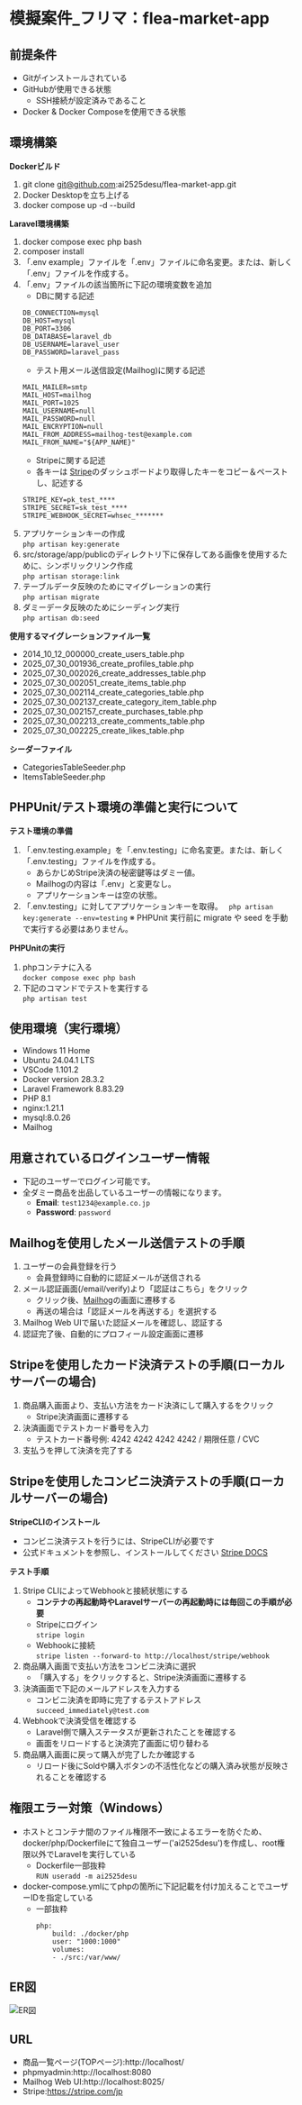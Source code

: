 # 模擬案件_フリマ：flea-market-app

## 前提条件
- Gitがインストールされている
- GitHubが使用できる状態
    - SSH接続が設定済みであること
- Docker & Docker Composeを使用できる状態

## 環境構築

**Dockerビルド**
1. git clone git@github.com:ai2525desu/flea-market-app.git
2. Docker Desktopを立ち上げる
3. docker compose up -d --build

**Laravel環境構築**
1. docker compose exec php bash
2. composer install
3. 「.env example」ファイルを「.env」ファイルに命名変更。または、新しく「.env」ファイルを作成する。
4. 「.env」ファイルの該当箇所に下記の環境変数を追加
    * DBに関する記述
    ```
    DB_CONNECTION=mysql
    DB_HOST=mysql
    DB_PORT=3306
    DB_DATABASE=laravel_db
    DB_USERNAME=laravel_user
    DB_PASSWORD=laravel_pass
    ```
    * テスト用メール送信設定(Mailhog)に関する記述
    ```
    MAIL_MAILER=smtp
    MAIL_HOST=mailhog
    MAIL_PORT=1025
    MAIL_USERNAME=null
    MAIL_PASSWORD=null
    MAIL_ENCRYPTION=null
    MAIL_FROM_ADDRESS=mailhog-test@example.com
    MAIL_FROM_NAME="${APP_NAME}"
    ```
    * Stripeに関する記述
     - 各キーは [Stripe](https://stripe.com/jp)のダッシュボードより取得したキーをコピー＆ペーストし、記述する
    ```
    STRIPE_KEY=pk_test_****
    STRIPE_SECRET=sk_test_****
    STRIPE_WEBHOOK_SECRET=whsec_*******
    ```
5. アプリケーションキーの作成<br>
    ``` php artisan key:generate ```
6. src/storage/app/publicのディレクトリ下に保存してある画像を使用するために、シンボリックリンク作成<br>
    ``` php artisan storage:link ```
7. テーブルデータ反映のためにマイグレーションの実行<br>
    ``` php artisan migrate ```
8. ダミーデータ反映のためにシーディング実行<br>
    ``` php artisan db:seed ```

**使用するマイグレーションファイル一覧**
* 2014_10_12_000000_create_users_table.php
* 2025_07_30_001936_create_profiles_table.php
* 2025_07_30_002026_create_addresses_table.php
* 2025_07_30_002051_create_items_table.php
* 2025_07_30_002114_create_categories_table.php
* 2025_07_30_002137_create_category_item_table.php
* 2025_07_30_002157_create_purchases_table.php
* 2025_07_30_002213_create_comments_table.php
* 2025_07_30_002225_create_likes_table.php

**シーダーファイル**
* CategoriesTableSeeder.php
* ItemsTableSeeder.php

## PHPUnit/テスト環境の準備と実行について
**テスト環境の準備**
1. 「.env.testing.example」を「.env.testing」に命名変更。または、新しく「.env.testing」ファイルを作成する。
    - あらかじめStripe決済の秘密鍵等はダミー値。
    - Mailhogの内容は「.env」と変更なし。
    - アプリケーションキーは空の状態。
2. 「.env.testing」に対してアプリケーションキーを取得。
    ``` php artisan key:generate --env=testing```
※ PHPUnit 実行前に migrate や seed を手動で実行する必要はありません。

**PHPUnitの実行**
1. phpコンテナに入る<br>
    ``` docker compose exec php bash ```
2. 下記のコマンドでテストを実行する<br>
    ``` php artisan test ```


## 使用環境（実行環境）
- Windows 11 Home
- Ubuntu 24.04.1 LTS
- VSCode 1.101.2
- Docker version 28.3.2
- Laravel Framework 8.83.29
- PHP 8.1
- nginx:1.21.1
- mysql:8.0.26
- Mailhog

## 用意されているログインユーザー情報
- 下記のユーザーでログイン可能です。
- 全ダミー商品を出品しているユーザーの情報になります。
    - **Email**: `test1234@example.co.jp`  
    - **Password**: `password`

## Mailhogを使用したメール送信テストの手順
1. ユーザーの会員登録を行う
    - 会員登録時に自動的に認証メールが送信される
2. メール認証画面(/email/verify)より「認証はこちら」をクリック
    - クリック後、[Mailhog](http://localhost:8025/)の画面に遷移する
    - 再送の場合は「認証メールを再送する」を選択する
3. Mailhog Web UIで届いた認証メールを確認し、認証する
4. 認証完了後、自動的にプロフィール設定画面に遷移

## Stripeを使用したカード決済テストの手順(ローカルサーバーの場合)
1. 商品購入画面より、支払い方法をカード決済にして購入するをクリック
    - Stripe決済画面に遷移する
2. 決済画面でテストカード番号を入力
    - テストカード番号例: 4242 4242 4242 4242 / 期限任意 / CVC
3. 支払うを押して決済を完了する

## Stripeを使用したコンビニ決済テストの手順(ローカルサーバーの場合)
**StripeCLIのインストール**
- コンビニ決済テストを行うには、StripeCLIが必要です
- 公式ドキュメントを参照し、インストールしてください
    [Stripe DOCS](https://docs.stripe.com/)

**テスト手順**
1. Stripe CLIによってWebhookと接続状態にする
    - **コンテナの再起動時やLaravelサーバーの再起動時には毎回この手順が必要**
    - Stripeにログイン<br>
        ``` stripe login ```
    - Webhookに接続<br>
        ``` stripe listen --forward-to http://localhost/stripe/webhook ```
2. 商品購入画面で支払い方法をコンビニ決済に選択
    - 「購入する」をクリックすると、Stripe決済画面に遷移する
3. 決済画面で下記のメールアドレスを入力する
    - コンビニ決済を即時に完了するテストアドレス<br>
        ``` succeed_immediately@test.com ```
4. Webhookで決済受信を確認する
    - Laravel側で購入ステータスが更新されたことを確認する
    - 画面をリロードすると決済完了画面に切り替わる
5. 商品購入画面に戻って購入が完了したか確認する
    - リロード後にSoldや購入ボタンの不活性化などの購入済み状態が反映されることを確認する


## 権限エラー対策（Windows）
* ホストとコンテナ間のファイル権限不一致によるエラーを防ぐため、docker/php/Dockerfileにて独自ユーザー('ai2525desu')を作成し、root権限以外でLaravelを実行している
    - Dockerfile一部抜粋<br>
    ```RUN useradd -m ai2525desu```
* docker-compose.ymlにてphpの箇所に下記記載を付け加えることでユーザーIDを指定している
    - 一部抜粋
        ```
        php:
            build: ./docker/php
            user: "1000:1000"
            volumes:
            - ./src:/var/www/
        ```

## ER図
![ER図](flea-market-app.png)

## URL
* 商品一覧ページ(TOPページ):http://localhost/
* phpmyadmin:http://localhost:8080
* Mailhog Web UI:http://localhost:8025/
* Stripe:https://stripe.com/jp
